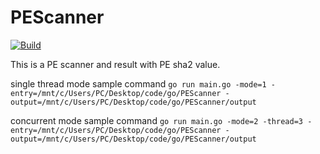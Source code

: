 # PEScanner

[![Build](https://github.com/petershen0307/PEScanner/actions/workflows/build.yml/badge.svg)](https://github.com/petershen0307/PEScanner/actions/workflows/build.yml)

This is a PE scanner and result with PE sha2 value.

single thread mode sample command
`go run main.go -mode=1 -entry=/mnt/c/Users/PC/Desktop/code/go/PEScanner -output=/mnt/c/Users/PC/Desktop/code/go/PEScanner/output`

concurrent mode sample command
`go run main.go -mode=2 -thread=3 -entry=/mnt/c/Users/PC/Desktop/code/go/PEScanner -output=/mnt/c/Users/PC/Desktop/code/go/PEScanner/output`
